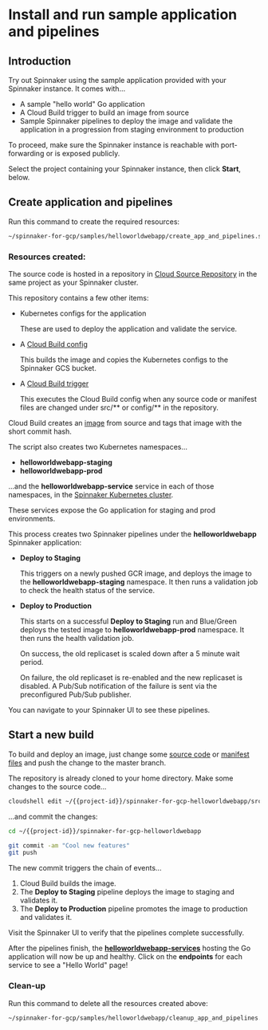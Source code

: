 # Install and run sample application and pipelines

## Introduction

Try out Spinnaker using the sample application provided with your Spinnaker instance. It comes with...

* A sample "hello world" Go application
* A Cloud Build trigger to build an image from source
* Sample Spinnaker pipelines to deploy the image and validate the application in a progression from staging environment to production

To proceed, make sure the Spinnaker instance is reachable with port-forwarding or is exposed publicly.

Select the project containing your Spinnaker instance, then click **Start**, below.

<walkthrough-project-billing-setup/>

## Create application and pipelines

Run this command to create the required resources:

```bash
~/spinnaker-for-gcp/samples/helloworldwebapp/create_app_and_pipelines.sh
```

### Resources created:

The source code is hosted in a repository in [Cloud Source Repository](https://source.cloud.google.com/{{project-id}}/spinnaker-for-gcp-helloworldwebapp)
in the same project as your Spinnaker cluster.

This repository contains a few other items:

* Kubernetes configs for the application

  These are used to deploy the application and validate the service.

* A [Cloud Build config](https://source.cloud.google.com/{{project-id}}/spinnaker-for-gcp-helloworldwebapp/+/master:cloudbuild.yaml)

  This builds the image and copies the Kubernetes configs to the Spinnaker GCS bucket.

* A [Cloud Build trigger](https://console.developers.google.com/cloud-build/triggers?project={{project-id}}) 

  This executes the Cloud Build config when any source code or manifest files are changed under
  src/** or config/** in the repository.

Cloud Build creates an [image](https://gcr.io/{{project-id}}/spinnaker-for-gcp-helloworldwebapp)
from source and tags that image with the short commit hash.

The script also creates two Kubernetes namespaces...
* **helloworldwebapp-staging**
* **helloworldwebapp-prod**

...and the **helloworldwebapp-service** service in each of those namespaces, in the [Spinnaker Kubernetes cluster](https://console.developers.google.com/kubernetes/discovery?project={{project-id}}).

These services expose the Go application for staging and prod environments.

This process creates two Spinnaker pipelines under the **helloworldwebapp** Spinnaker application:

* **Deploy to Staging**

  This triggers on a newly pushed GCR image, and deploys the image to the
  **helloworldwebapp-staging** namespace. It then runs a validation job to check the health status of the service.

* **Deploy to Production**

  This starts on a successful **Deploy to Staging** run and Blue/Green deploys 
  the tested image to **helloworldwebapp-prod** namespace. It then runs the health validation job.
 
  On success, the old replicaset is scaled down after a 5 minute wait period.

  On failure, the old replicaset is re-enabled and the new replicaset is disabled. A Pub/Sub
  notification of the failure is sent via the preconfigured Pub/Sub publisher.

You can navigate to your Spinnaker UI to see these pipelines.

## Start a new build

To build and deploy an image, just change some [source code](https://source.cloud.google.com/{{project-id}}/spinnaker-for-gcp-helloworldwebapp/+/master:src/main.go)
or [manifest files](https://source.cloud.google.com/{{project-id}}/spinnaker-for-gcp-helloworldwebapp/+/master:config/) and push the change to the master branch. 

The repository is already cloned to your home directory. Make some changes to the source code...

```bash
cloudshell edit ~/{{project-id}}/spinnaker-for-gcp-helloworldwebapp/src/main.go
```

...and commit the changes:
```bash
cd ~/{{project-id}}/spinnaker-for-gcp-helloworldwebapp

git commit -am "Cool new features"
git push
```

The new commit triggers the chain of events...
1. Cloud Build builds the image.
2. The **Deploy to Staging** pipeline deploys the image to staging and validates it.
3. The **Deploy to Production** pipeline promotes the image to production and validates it.

Visit the Spinnaker UI to verify that the pipelines complete successfully.

After the pipelines finish, the [**helloworldwebapp-services**](https://console.developers.google.com/kubernetes/discovery?project={{project-id}})
hosting the Go application will now be up and healthy. Click on the **endpoints**
for each service to see a "Hello World" page!

### Clean-up

Run this command to delete all the resources created above:

```bash
~/spinnaker-for-gcp/samples/helloworldwebapp/cleanup_app_and_pipelines.sh && cd ~/spinnaker-for-gcp
```
